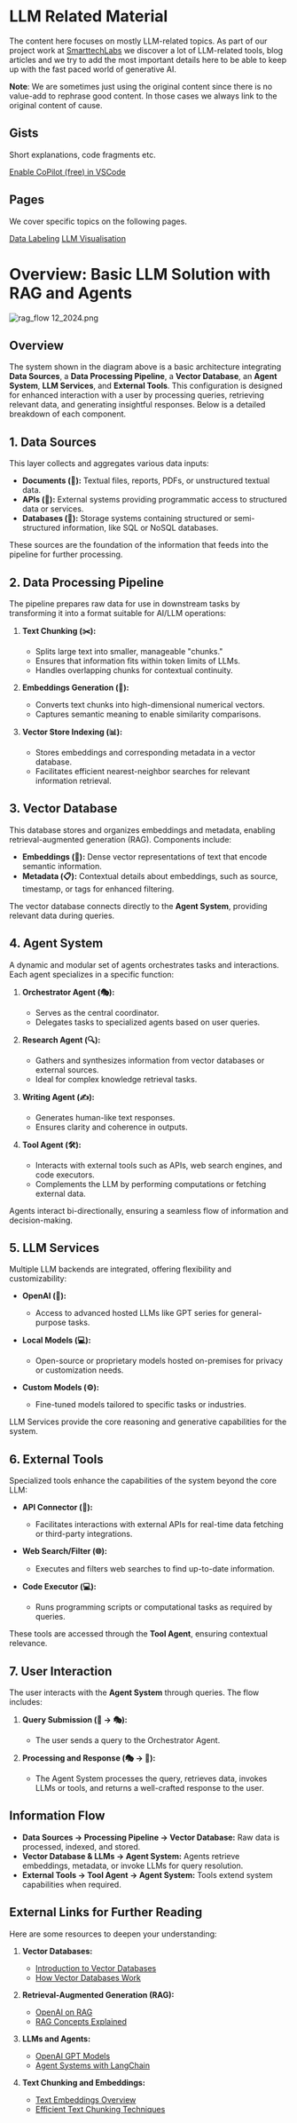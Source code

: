
# LLM Related Material

The content here focuses on mostly LLM-related topics. As part of our project work at [SmarttechLabs](https://www.smarttechlabs.de) we discover a lot of LLM-related tools, blog articles
and we try to add the most important details here to be able to keep up with the fast paced world of generative AI.

**Note**: We are sometimes just using the original content since there is no value-add to rephrase good content. In those 
cases we always link to the original content of cause.

## Gists

Short explanations, code fragments etc.

[Enable CoPilot (free) in VSCode](gists/enable_copilot_vscode.md)

## Pages

We cover specific topics on the following pages.

[Data Labeling](pages/data_labeling.md)
[LLM Visualisation](pages/llm_visualisation.md)

# Overview: Basic LLM Solution with RAG and Agents

![rag_flow 12_2024.png](./images/rag_flow%2012_2024.png)



## Overview
The system shown in the diagram above is a basic architecture integrating **Data Sources**, a **Data Processing Pipeline**, 
a **Vector Database**, an **Agent System**, **LLM Services**, and **External Tools**. 
This configuration is designed for enhanced interaction with a user by processing queries, 
retrieving relevant data, and generating insightful responses. Below is a detailed breakdown of each component.

## 1. Data Sources
This layer collects and aggregates various data inputs:

- **Documents (📄):** Textual files, reports, PDFs, or unstructured textual data.
- **APIs (🔌):** External systems providing programmatic access to structured data or services.
- **Databases (💾):** Storage systems containing structured or semi-structured information, like SQL or NoSQL databases.

These sources are the foundation of the information that feeds into the pipeline for further processing.

## 2. Data Processing Pipeline
The pipeline prepares raw data for use in downstream tasks by transforming it into a format suitable for AI/LLM operations:

1. **Text Chunking (✂️):** 
   - Splits large text into smaller, manageable "chunks."
   - Ensures that information fits within token limits of LLMs.
   - Handles overlapping chunks for contextual continuity.

2. **Embeddings Generation (🔢):**
   - Converts text chunks into high-dimensional numerical vectors.
   - Captures semantic meaning to enable similarity comparisons.

3. **Vector Store Indexing (📊):**
   - Stores embeddings and corresponding metadata in a vector database.
   - Facilitates efficient nearest-neighbor searches for relevant information retrieval.


## 3. Vector Database
This database stores and organizes embeddings and metadata, enabling retrieval-augmented generation (RAG). Components include:

- **Embeddings (🎯):** Dense vector representations of text that encode semantic information.
- **Metadata (📋):** Contextual details about embeddings, such as source, timestamp, or tags for enhanced filtering.

The vector database connects directly to the **Agent System**, providing relevant data during queries.


## 4. Agent System
A dynamic and modular set of agents orchestrates tasks and interactions. Each agent specializes in a specific function:

1. **Orchestrator Agent (🎭):** 
   - Serves as the central coordinator.
   - Delegates tasks to specialized agents based on user queries.

2. **Research Agent (🔍):**
   - Gathers and synthesizes information from vector databases or external sources.
   - Ideal for complex knowledge retrieval tasks.

3. **Writing Agent (✍️):**
   - Generates human-like text responses.
   - Ensures clarity and coherence in outputs.

4. **Tool Agent (🛠️):**
   - Interacts with external tools such as APIs, web search engines, and code executors.
   - Complements the LLM by performing computations or fetching external data.

Agents interact bi-directionally, ensuring a seamless flow of information and decision-making.


## 5. LLM Services
Multiple LLM backends are integrated, offering flexibility and customizability:

- **OpenAI (🤖):**
  - Access to advanced hosted LLMs like GPT series for general-purpose tasks.

- **Local Models (💻):**
  - Open-source or proprietary models hosted on-premises for privacy or customization needs.

- **Custom Models (⚙️):**
  - Fine-tuned models tailored to specific tasks or industries.

LLM Services provide the core reasoning and generative capabilities for the system.


## 6. External Tools
Specialized tools enhance the capabilities of the system beyond the core LLM:

- **API Connector (🔢):** 
  - Facilitates interactions with external APIs for real-time data fetching or third-party integrations.

- **Web Search/Filter (🌐):** 
  - Executes and filters web searches to find up-to-date information.

- **Code Executor (💻):** 
  - Runs programming scripts or computational tasks as required by queries.

These tools are accessed through the **Tool Agent**, ensuring contextual relevance.


## 7. User Interaction
The user interacts with the **Agent System** through queries. The flow includes:

1. **Query Submission (👤 → 🎭):**
   - The user sends a query to the Orchestrator Agent.

2. **Processing and Response (🎭 → 👤):**
   - The Agent System processes the query, retrieves data, invokes LLMs or tools, and returns a well-crafted response to the user.


## Information Flow
- **Data Sources → Processing Pipeline → Vector Database:** Raw data is processed, indexed, and stored.
- **Vector Database & LLMs → Agent System:** Agents retrieve embeddings, metadata, or invoke LLMs for query resolution.
- **External Tools → Tool Agent → Agent System:** Tools extend system capabilities when required.


## External Links for Further Reading
Here are some resources to deepen your understanding:

1. **Vector Databases:** 
   - [Introduction to Vector Databases](https://www.pinecone.io/learn/what-is-a-vector-database/)
   - [How Vector Databases Work](https://towardsdatascience.com/understanding-vector-databases-78fa88d0c39a)

2. **Retrieval-Augmented Generation (RAG):**
   - [OpenAI on RAG](https://openai.com/blog/what-is-rag)
   - [RAG Concepts Explained](https://huggingface.co/blog/rag)

3. **LLMs and Agents:**
   - [OpenAI GPT Models](https://openai.com/research)
   - [Agent Systems with LangChain](https://docs.langchain.com/docs/)

4. **Text Chunking and Embeddings:**
   - [Text Embeddings Overview](https://platform.openai.com/docs/guides/embeddings)
   - [Efficient Text Chunking Techniques](https://towardsdatascience.com/text-chunking-methods-d2b8b6c5aef)

    
